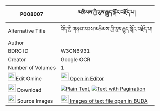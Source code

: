 |P008007|མཆིམས་ཀྱི་རུས་རྒྱུད་སྐོར་བརྗོད་པ། 
| --- | --- 
|Alternative Title |བོད་ཀྱི་གནའ་རབས་མཆིམས་ཀྱི་རུས་རྒྱུད་སྐོར་བརྗོད་པ།
|Author | 
|BDRC ID | W3CN6931
|Creator | Google OCR
|Number of Volumes| 1
|<img width="25" src="https://img.icons8.com/color/25/000000/edit-property.png">Edit Online| [<img width="25" src="https://avatars.githubusercontent.com/u/45091458?s=200&v=4"> Open in Editor](http://editor.openpecha.org/P008007)
|<img width="25" src="https://img.icons8.com/fluent/48/000000/download-2.png"/>  Download | [![](https://img.icons8.com/color/20/000000/txt.png)Plain Text](https://github.com/Openpecha/P008007/releases/download/v2/chim_kyi_ru_gyu_kor_jopa_plain_P008007.zip), [![](https://img.icons8.com/color/20/000000/txt.png)Text with Pagination](https://github.com/Openpecha/P008007/releases/download/v2/chim_kyi_ru_gyu_kor_jopa_pages_P008007.zip)
|<img width="25" src="https://img.icons8.com/plasticine/100/000000/pictures-folder.png"/>  Source Images | [<img width="25" src="https://library.bdrc.io/icons/BUDA-small.svg"> Images of text file open in BUDA](https://library.bdrc.io/show/bdr:W3CN6931)